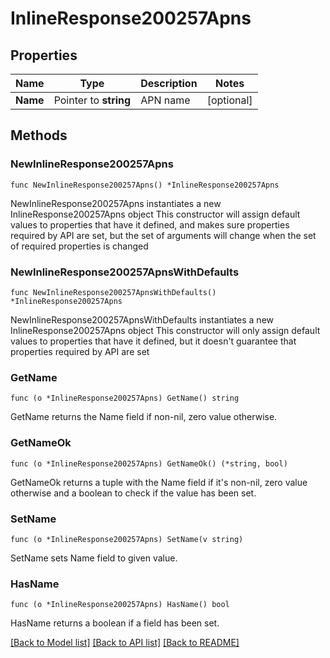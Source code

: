 # InlineResponse200257Apns

## Properties

Name | Type | Description | Notes
------------ | ------------- | ------------- | -------------
**Name** | Pointer to **string** | APN name | [optional] 

## Methods

### NewInlineResponse200257Apns

`func NewInlineResponse200257Apns() *InlineResponse200257Apns`

NewInlineResponse200257Apns instantiates a new InlineResponse200257Apns object
This constructor will assign default values to properties that have it defined,
and makes sure properties required by API are set, but the set of arguments
will change when the set of required properties is changed

### NewInlineResponse200257ApnsWithDefaults

`func NewInlineResponse200257ApnsWithDefaults() *InlineResponse200257Apns`

NewInlineResponse200257ApnsWithDefaults instantiates a new InlineResponse200257Apns object
This constructor will only assign default values to properties that have it defined,
but it doesn't guarantee that properties required by API are set

### GetName

`func (o *InlineResponse200257Apns) GetName() string`

GetName returns the Name field if non-nil, zero value otherwise.

### GetNameOk

`func (o *InlineResponse200257Apns) GetNameOk() (*string, bool)`

GetNameOk returns a tuple with the Name field if it's non-nil, zero value otherwise
and a boolean to check if the value has been set.

### SetName

`func (o *InlineResponse200257Apns) SetName(v string)`

SetName sets Name field to given value.

### HasName

`func (o *InlineResponse200257Apns) HasName() bool`

HasName returns a boolean if a field has been set.


[[Back to Model list]](../README.md#documentation-for-models) [[Back to API list]](../README.md#documentation-for-api-endpoints) [[Back to README]](../README.md)


